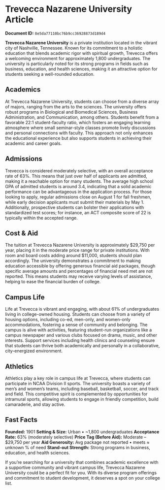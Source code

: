 # Trevecca Nazarene University Article

**Document ID:** `8e5da77110bc76b9cc36928873d189d4`

**Trevecca Nazarene University** is a private institution located in the vibrant city of Nashville, Tennessee. Known for its commitment to a holistic education that blends academic rigor with spiritual growth, Trevecca offers a welcoming environment for approximately 1,800 undergraduates. The university is particularly noted for its strong programs in fields such as business, education, and health sciences, making it an attractive option for students seeking a well-rounded education.

## Academics
At Trevecca Nazarene University, students can choose from a diverse array of majors, ranging from the arts to the sciences. The university offers robust programs in Biological and Biomedical Sciences, Business Administration, and Communication, among others. Students benefit from a favorable 22:1 student-faculty ratio, which fosters an engaging learning atmosphere where small seminar-style classes promote lively discussions and personal connections with faculty. This approach not only enhances the educational experience but also supports students in achieving their academic and career goals.

## Admissions
Trevecca is considered moderately selective, with an overall acceptance rate of 63%. This means that just over half of applicants are admitted, making it a reachable option for many students. The average high school GPA of admitted students is around 3.4, indicating that a solid academic performance can be advantageous in the application process. For those looking to apply, regular admissions close on August 1 for fall freshmen, while early decision applicants must submit their materials by May 1. Additionally, prospective students can bolster their applications with standardized test scores; for instance, an ACT composite score of 22 is typically within the accepted range.

## Cost & Aid
The tuition at Trevecca Nazarene University is approximately $29,750 per year, placing it in the moderate price range for private institutions. With room and board costs adding around $11,000, students should plan accordingly. The university demonstrates a commitment to making education accessible by offering generous financial aid packages, though specific average amounts and percentages of financial need met are not reported. This means students may receive varying levels of assistance, helping to ease the financial burden of college.

## Campus Life
Life at Trevecca is vibrant and engaging, with about 61% of undergraduates living in college-owned housing. Students can choose from a variety of housing options, including co-ed, men-only, and women-only accommodations, fostering a sense of community and belonging. The campus is alive with activities, featuring student-run organizations like a campus newspaper and various clubs focused on drama, music, and other interests. Support services including health clinics and counseling ensure that students can thrive both academically and personally in a collaborative, city-energized environment.

## Athletics
Athletics play a key role in campus life at Trevecca, where students can participate in NCAA Division II sports. The university boasts a variety of men’s and women’s teams, including baseball, basketball, soccer, and track and field. This competitive spirit is complemented by opportunities for intramural sports, allowing students to engage in friendly competition, build camaraderie, and stay active.

## Fast Facts
**Founded:** 1901
**Setting & Size:** Urban • ~1,800 undergraduates
**Acceptance Rate:** 63% (moderately selective)
**Price Tag (Before Aid):** Moderate – $29,750 per year
**Aid Generosity:** Avg package not reported • meets ≈ unknown % of need
**Stand-out Strength:** Strong programs in business, education, and health sciences.

If you’re searching for a university that combines academic excellence with a supportive community and vibrant campus life, Trevecca Nazarene University could be a perfect fit for you. With its diverse program offerings and commitment to student development, it deserves a spot on your college list.
